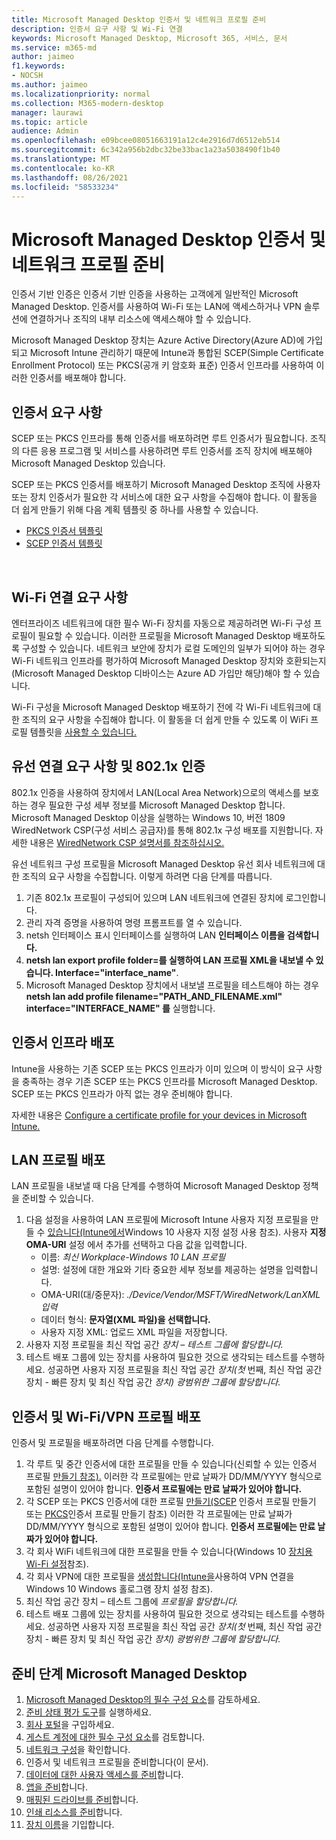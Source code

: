 ```yaml
---
title: Microsoft Managed Desktop 인증서 및 네트워크 프로필 준비
description: 인증서 요구 사항 및 Wi-Fi 연결
keywords: Microsoft Managed Desktop, Microsoft 365, 서비스, 문서
ms.service: m365-md
author: jaimeo
f1.keywords:
- NOCSH
ms.author: jaimeo
ms.localizationpriority: normal
ms.collection: M365-modern-desktop
manager: laurawi
ms.topic: article
audience: Admin
ms.openlocfilehash: e09bcee08051663191a12c4e2916d7d6512eb514
ms.sourcegitcommit: 6c342a956b2dbc32be33bac1a23a5038490f1b40
ms.translationtype: MT
ms.contentlocale: ko-KR
ms.lasthandoff: 08/26/2021
ms.locfileid: "58533234"
---
```

# <a name="prepare-certificates-and-network-profiles-for-microsoft-managed-desktop"></a>Microsoft Managed Desktop 인증서 및 네트워크 프로필 준비  
 
인증서 기반 인증은 인증서 기반 인증을 사용하는 고객에게 일반적인 Microsoft Managed Desktop. 인증서를 사용하여 Wi-Fi 또는 LAN에 액세스하거나 VPN 솔루션에 연결하거나 조직의 내부 리소스에 액세스해야 할 수 있습니다.   
 
Microsoft Managed Desktop 장치는 Azure Active Directory(Azure AD)에 가입되고 Microsoft Intune 관리하기 때문에 Intune과 통합된 SCEP(Simple Certificate Enrollment Protocol) 또는 PKCS(공개 키 암호화 표준) 인증서 인프라를 사용하여 이러한 인증서를 배포해야 합니다.    
 
## <a name="certificate-requirements"></a>인증서 요구 사항 
 
SCEP 또는 PKCS 인프라를 통해 인증서를 배포하려면 루트 인증서가 필요합니다. 조직의 다른 응용 프로그램 및 서비스를 사용하려면 루트 인증서를 조직 장치에 배포해야 Microsoft Managed Desktop 있습니다.    
 
SCEP 또는 PKCS 인증서를 배포하기 Microsoft Managed Desktop 조직에 사용자 또는 장치 인증서가 필요한 각 서비스에 대한 요구 사항을 수집해야 합니다. 이 활동을 더 쉽게 만들기 위해 다음 계획 템플릿 중 하나를 사용할 수 있습니다.  
 
- [PKCS 인증서 템플릿](https://github.com/MicrosoftDocs/microsoft-365-docs/raw/public/microsoft-365/managed-desktop/get-ready/downloads/PKCS-certificate-template.xlsx) 
- [SCEP 인증서 템플릿](https://github.com/MicrosoftDocs/microsoft-365-docs/raw/public/microsoft-365/managed-desktop/get-ready/downloads/SCEP-certificate-template.xlsx)

  
## <a name="wi-fi-connectivity-requirements"></a>Wi-Fi 연결 요구 사항

엔터프라이즈 네트워크에 대한 필수 Wi-Fi 장치를 자동으로 제공하려면 Wi-Fi 구성 프로필이 필요할 수 있습니다. 이러한 프로필을 Microsoft Managed Desktop 배포하도록 구성할 수 있습니다. 네트워크 보안에 장치가 로컬 도메인의 일부가 되어야 하는 경우 Wi-Fi 네트워크 인프라를 평가하여 Microsoft Managed Desktop 장치와 호환되는지(Microsoft Managed Desktop 디바이스는 Azure AD 가입만 해당)해야 할 수 있습니다. 
 
Wi-Fi 구성을 Microsoft Managed Desktop 배포하기 전에 각 Wi-Fi 네트워크에 대한 조직의 요구 사항을 수집해야 합니다. 이 활동을 더 쉽게 만들 수 있도록 이 WiFi 프로필 템플릿을 [사용할 수 있습니다.](https://github.com/MicrosoftDocs/microsoft-365-docs/raw/public/microsoft-365/managed-desktop/get-ready/downloads/WiFi-profile-template.xlsx)
 
 
## <a name="wired-connectivity-requirements-and-8021x-authentication"></a>유선 연결 요구 사항 및 802.1x 인증 
 
802.1x 인증을 사용하여 장치에서 LAN(Local Area Network)으로의 액세스를 보호하는 경우 필요한 구성 세부 정보를 Microsoft Managed Desktop 합니다. Microsoft Managed Desktop 이상을 실행하는 Windows 10, 버전 1809 WiredNetwork CSP(구성 서비스 공급자)를 통해 802.1x 구성 배포를 지원합니다. 자세한 내용은 [WiredNetwork CSP 설명서를 참조하십시오.](/windows/client-management/mdm/wirednetwork-csp) 
 
유선 네트워크 구성 프로필을 Microsoft Managed Desktop 유선 회사 네트워크에 대한 조직의 요구 사항을 수집합니다. 이렇게 하려면 다음 단계를 따릅니다. 
 
 
1. 기존 802.1x 프로필이 구성되어 있으며 LAN 네트워크에 연결된 장치에 로그인합니다.  
2. 관리 자격 증명을 사용하여 명령 프롬프트를 열 수 있습니다. 
3. netsh 인터페이스 표시 인터페이스를 실행하여 LAN **인터페이스 이름을 검색합니다.** 
4. **netsh lan export profile folder=를 실행하여 LAN 프로필 XML을 내보낼 수 있습니다.  Interface="interface_name"**. 
5. Microsoft Managed Desktop 장치에서 내보낼 프로필을 테스트해야 하는 경우 **netsh lan add profile filename="PATH_AND_FILENAME.xml" interface="INTERFACE_NAME" 를** 실행합니다. 
 
 
## <a name="deploy-certificate-infrastructure"></a>인증서 인프라 배포  
 
Intune을 사용하는 기존 SCEP 또는 PKCS 인프라가 이미 있으며 이 방식이 요구 사항을 충족하는 경우 기존 SCEP 또는 PKCS 인프라를 Microsoft Managed Desktop. SCEP 또는 PKCS 인프라가 아직 없는 경우 준비해야 합니다.  
 
자세한 내용은 [Configure a certificate profile for your devices in Microsoft Intune.](/intune/certificates-configure) 
 
 
 
## <a name="deploy-a-lan-profile"></a>LAN 프로필 배포 
 
LAN 프로필을 내보낼 때 다음 단계를 수행하여 Microsoft Managed Desktop 정책을 준비할 수 있습니다.   
 
1. 다음 설정을 사용하여 LAN 프로필에 Microsoft Intune 사용자 지정 프로필을 만들 수 [있습니다(Intune에서](/intune/custom-settings-windows-10)Windows 10 사용자 지정 설정 사용 참조). 사용자 **지정 OMA-URI** 설정 에서 추가를 선택하고 다음 값을 입력합니다. 
    - 이름: *최신 Workplace-Windows 10 LAN 프로필* 
    - 설명: 설정에 대한 개요와 기타 중요한 세부 정보를 제공하는 설명을 입력합니다. 
    - OMA-URI(대/중문자): *./Device/Vendor/MSFT/WiredNetwork/LanXML 입력*
    - 데이터 형식: **문자열(XML 파일)을 선택합니다.** 
    - 사용자 지정 XML: 업로드 XML 파일을 저장합니다.
2. 사용자 지정 프로필을 최신 작업 공간 *장치 – 테스트 그룹에 할당합니다.*
3. 테스트 배포 그룹에 있는 장치를 사용하여 필요한 것으로 생각되는 테스트를 수행하세요. 성공하면 사용자 지정 프로필을 최신 작업 공간 *장치(첫* 번째, 최신 작업 공간 장치 *-* 빠른 장치 및 최신 작업 공간 *장치) 광범위한 그룹에 할당합니다.*
 
## <a name="deploy-certificates-and-wi-fivpn-profile"></a>인증서 및 Wi-Fi/VPN 프로필 배포 
 
 
인증서 및 프로필을 배포하려면 다음 단계를 수행합니다.

1. 각 루트 및 중간 인증서에 대한 프로필을 만들 수 있습니다(신뢰할 수 있는 인증서 프로필 [만들기 참조).](/intune/protect/certificates-configure#step-3-create-trusted-certificate-profiles) 이러한 각 프로필에는 만료 날짜가 DD/MM/YYYY 형식으로 포함된 설명이 있어야 합니다. **인증서 프로필에는 만료 날짜가 있어야 합니다.**
2. 각 SCEP 또는 PKCS 인증서에 대한 프로필 [만들기(SCEP](/intune/protect/certificates-scep-configure#create-a-scep-certificate-profile) 인증서 프로필 만들기 또는 [PKCS](/intune/protect/certficates-pfx-configure#create-a-pkcs-certificate-profile)인증서 프로필 만들기 참조) 이러한 각 프로필에는 만료 날짜가 DD/MM/YYYY 형식으로 포함된 설명이 있어야 합니다. **인증서 프로필에는 만료 날짜가 있어야 합니다.**
3. 각 회사 WiFi 네트워크에 대한 프로필을 만들 수 있습니다(Windows 10 [장치용 Wi-Fi 설정](/intune/wi-fi-settings-windows)참조).
4. 각 회사 VPN에 대한 프로필을 [생성합니다(Intune을](/intune/vpn-settings-windows-10)사용하여 VPN 연결을 Windows 10 Windows 홀로그램 장치 설정 참조).
5. 최신 작업 공간 장치 – 테스트 그룹에 *프로필을 할당합니다.*
6. 테스트 배포 그룹에 있는 장치를 사용하여 필요한 것으로 생각되는 테스트를 수행하세요. 성공하면 사용자 지정 프로필을 최신 작업 공간 *장치(첫* 번째, 최신 작업 공간 장치 *-* 빠른 장치 및 최신 작업 공간 *장치) 광범위한 그룹에 할당합니다.*

 
## <a name="steps-to-get-ready-for-microsoft-managed-desktop"></a>준비 단계 Microsoft Managed Desktop

1. [Microsoft Managed Desktop의 필수 구성 요소](prerequisites.md)를 감토하세요.
2. [준비 상태 평가 도구](readiness-assessment-tool.md)를 실행하세요.
1. [회사 포털](../get-started/company-portal.md)을 구입하세요.
1. [게스트 계정에 대한 필수 구성 요소](guest-accounts.md)를 검토합니다.
1. [네트워크 구성](network.md)을 확인합니다.
1. 인증서 및 네트워크 프로필을 준비합니다(이 문서).
1. [데이터에 대한 사용자 액세스를 준비](authentication.md)합니다.
1. [앱을 준비](apps.md)합니다.
1. [매핑된 드라이브를 준비](mapped-drives.md)합니다.
1. [인쇄 리소스를 준비](printing.md)합니다.
1. [장치 이름](address-device-names.md)을 기입합니다.
